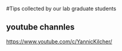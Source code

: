 #Tips collected by our lab graduate students


## youtube channles 
https://www.youtube.com/c/YannicKilcher/
